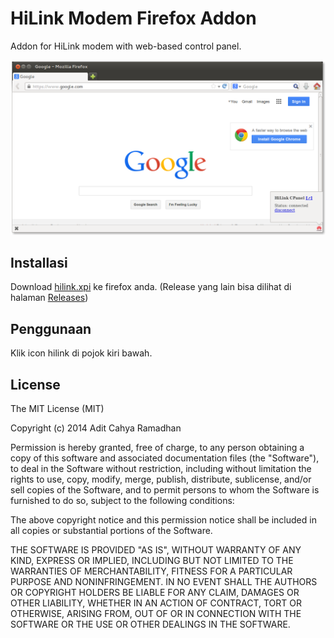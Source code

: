 # HiLink Modem Firefox Addon

Addon for HiLink modem with web-based control panel.

![Screenshot](hilink-addon-screenshot.png)

Installasi
----------

Download [hilink.xpi](https://github.com/matematikaadit/hilink/releases/download/v0.1/hilink.xpi) ke firefox anda. (Release yang lain bisa dilihat di halaman [Releases](https://github.com/matematikaadit/hilink/releases/))

Penggunaan
----------

Klik icon hilink di pojok kiri bawah.

License
-------

The MIT License (MIT)

Copyright (c) 2014 Adit Cahya Ramadhan

Permission is hereby granted, free of charge, to any person obtaining a copy
of this software and associated documentation files (the "Software"), to deal
in the Software without restriction, including without limitation the rights
to use, copy, modify, merge, publish, distribute, sublicense, and/or sell
copies of the Software, and to permit persons to whom the Software is
furnished to do so, subject to the following conditions:

The above copyright notice and this permission notice shall be included in
all copies or substantial portions of the Software.

THE SOFTWARE IS PROVIDED "AS IS", WITHOUT WARRANTY OF ANY KIND, EXPRESS OR
IMPLIED, INCLUDING BUT NOT LIMITED TO THE WARRANTIES OF MERCHANTABILITY,
FITNESS FOR A PARTICULAR PURPOSE AND NONINFRINGEMENT. IN NO EVENT SHALL THE
AUTHORS OR COPYRIGHT HOLDERS BE LIABLE FOR ANY CLAIM, DAMAGES OR OTHER
LIABILITY, WHETHER IN AN ACTION OF CONTRACT, TORT OR OTHERWISE, ARISING FROM,
OUT OF OR IN CONNECTION WITH THE SOFTWARE OR THE USE OR OTHER DEALINGS IN
THE SOFTWARE.
